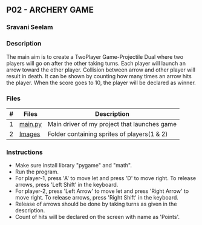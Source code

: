 ## P02 - ARCHERY GAME
### Sravani Seelam
### Description

The main aim is to create a TwoPlayer Game-Projectile Dual where two players will go on after the other taking turns. Each player will launch an arrow toward the other
player. Collision between arrow and other player will result in death. It can be shown by counting how many times an arrow hits the player. When the score goes to 10, 
the player will be declared as winner.

### Files

|  #  | Files   | Description                                    |
|:---:| ------- | ---------------------------------------------- |
|  1  | [main.py](https://github.com/Sravani0821/5443-2D-seelam/blob/main/assignments/P02/main.py)  | Main driver of my project that launches game |
|  2  | [Images](https://github.com/Sravani0821/5443-2D-seelam/tree/main/assignments/P02/Images)    | Folder containing sprites of players(1 & 2)  |

### Instructions

- Make sure install library "pygame" and "math".
- Run the program.
- For player-1, press 'A' to move let and press 'D' to move right. To release arrows, press 'Left Shift' in the keyboard.
- For player-2, press 'Left Arrow' to move let and press 'Right Arrow' to move right. To release arrows, press 'Right Shift' in the keyboard.
- Release of arrows should be done by taking turns as given in the description.
- Count of hits will be declared on the screen with name as 'Points'.
